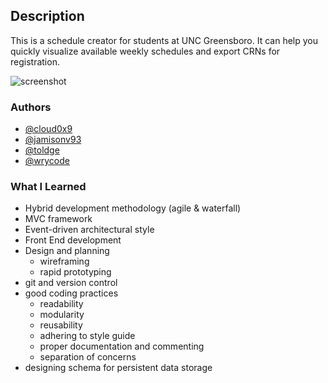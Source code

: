 ## Description

This is a schedule creator for students at UNC Greensboro. It can help
you quickly visualize available weekly schedules and export CRNs for
registration.

![screenshot](screenshot.png)

### Authors
- [@cloud0x9](https://github.com/cloud0x9)
- [@jamisonv93](https://github.com/jamisonv93)
- [@toldge](https://github.com/toldge)
- [@wrycode](https://github.com/wrycode)

### What I Learned

- Hybrid development methodology (agile & waterfall)
- MVC framework
- Event-driven architectural style
- Front End development
- Design and planning
  - wireframing
  - rapid prototyping
- git and version control
- good coding practices
  - readability
  - modularity
  - reusability
  - adhering to style guide
  - proper documentation and commenting
  - separation of concerns
- designing schema for persistent data storage
